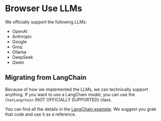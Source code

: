 # Browser Use LLMs

We officially support the following LLMs:

- OpenAI
- Anthropic
- Google
- Groq
- Ollama
- DeepSeek
- Qwen

## Migrating from LangChain

Because of how we implemented the LLMs, we can technically support anything. If you want to use a LangChain model, you can use the `ChatLangchain` (NOT OFFICIALLY SUPPORTED) class.

You can find all the details in the [LangChain example](examples/models/langchain/example.py). We suggest you grab that code and use it as a reference.
